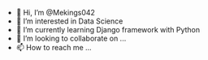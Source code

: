 - 👋 Hi, I’m @Mekings042
- 👀 I’m interested in Data Science
- 🌱 I’m currently learning Django framework with Python
- 💞️ I’m looking to collaborate on ...
- 📫 How to reach me ...

<!---
Mekings042/Mekings042 is a ✨ special ✨ repository because its `README.md` (this file) appears on your GitHub profile.
You can click the Preview link to take a look at your changes.
--->
